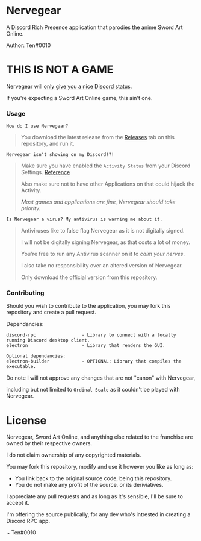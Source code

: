 # Nervegear
A Discord Rich Presence application that parodies the anime Sword Art Online.

Author: Ten#0010

# THIS IS NOT A GAME
Nervegear will <ins>only give you a nice Discord status</ins>.

If you're expecting a Sword Art Online game, this ain't one.

### Usage
`How do I use Nervegear?`
> You download the latest release from the [Releases](https://github.com/TenDRILLL/Nervegear/releases) tab on this repository, and run it.

`Nervegear isn't showing on my Discord!?!`
> Make sure you have enabled the `Activity Status` from your Discord Settings.
> [Reference](https://i.imgur.com/Vz3vnJI.png)
>
> Also make sure not to have other Applications on that could hijack the Activity.
> 
> *Most games and applications are fine, Nervegear should take priority.*

`Is Nervegear a virus? My antivirus is warning me about it.`
> Antiviruses like to false flag Nervegear as it is not digitally signed.
> 
> I will not be digitally signing Nervegear, as that costs a lot of money.
> 
> You're free to run any Antivirus scanner on it to *calm your nerves*.
>
> I also take no responsibility over an altered version of Nervegear.
> 
>Only download the official version from this repository.
### Contributing
Should you wish to contribute to the application, you may fork this repository and create a pull request.

Dependancies:
```
discord-rpc                 - Library to connect with a locally running Discord desktop client.
electron                    - Library that renders the GUI.

Optional dependancies:
electron-builder            - OPTIONAL: Library that compiles the executable.
```

Do note I will not approve any changes that are not "canon" with Nervegear,

including but not limited to `Ordinal Scale` as it couldn't be played with Nervegear.

# License
Nervegear, Sword Art Online, and anything else related to the franchise are owned by their respective owners.

I do not claim ownership of any copyrighted materials.

You may fork this repository, modify and use it however you like as long as:
+ You link back to the original source code, being this repository.
+ You do not make any profit of the source, or its deriviatives.

I appreciate any pull requests and as long as it's sensible, I'll be sure to accept it.

I'm offering the source publically, for any dev who's intrested in creating a Discord RPC app.

~ Ten#0010